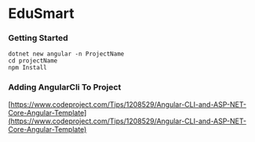 # EduSmart

### Getting Started 

```
dotnet new angular -n ProjectName
cd projectName
npm Install
```

### Adding AngularCli To Project

[https://www.codeproject.com/Tips/1208529/Angular-CLI-and-ASP-NET-Core-Angular-Template](https://www.codeproject.com/Tips/1208529/Angular-CLI-and-ASP-NET-Core-Angular-Template)
